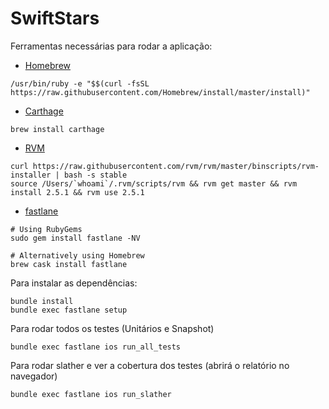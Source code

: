# SwiftStars

Ferramentas necessárias para rodar a aplicação:

- [Homebrew](https://brew.sh/)
```
/usr/bin/ruby -e "$$(curl -fsSL https://raw.githubusercontent.com/Homebrew/install/master/install)"
```

- [Carthage](https://github.com/Carthage/Carthage)
```
brew install carthage
```
- [RVM](https://rvm.io/rvm/install)
```
curl https://raw.githubusercontent.com/rvm/rvm/master/binscripts/rvm-installer | bash -s stable
source /Users/`whoami`/.rvm/scripts/rvm && rvm get master && rvm install 2.5.1 && rvm use 2.5.1
```
- [fastlane](https://github.com/fastlane/fastlane)
```
# Using RubyGems
sudo gem install fastlane -NV

# Alternatively using Homebrew
brew cask install fastlane
```
Para instalar as dependências:

```
bundle install
bundle exec fastlane setup
```

Para rodar todos os testes (Unitários e Snapshot)
```
bundle exec fastlane ios run_all_tests
```

Para rodar slather e ver a cobertura dos testes (abrirá o relatório no navegador)
```
bundle exec fastlane ios run_slather
```
